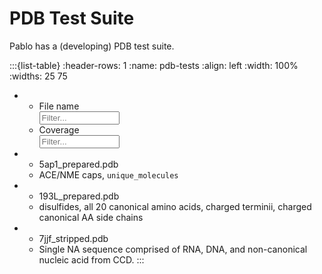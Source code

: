 # PDB Test Suite

Pablo has a (developing) PDB test suite.

:::{list-table}
:header-rows: 1
:name: pdb-tests
:align: left
:width: 100%
:widths: 25 75

*   - File name <input type="text" id="pdb-filter-0" onkeyup="filterTable(0)" placeholder="Filter..." style="display: block; width: 8rem">
    - Coverage <input type="text" id="pdb-filter-1" onkeyup="filterTable(1)" placeholder="Filter..." style="display: block; width: 8rem">
*   - 5ap1_prepared.pdb
    - ACE/NME caps, `unique_molecules`
*   - 193L_prepared.pdb
    - disulfides, all 20 canonical amino acids, charged terminii, charged canonical AA side chains
*   - 7jjf_stripped.pdb
    - Single NA sequence comprised of RNA, DNA, and non-canonical nucleic acid from CCD.
:::

<script>
  function filterTable(column) {
    var input, filter, table, tr, td, i, txtValue;
    input = document.getElementById(`pdb-filter-${column}`);
    filter = input.value.toUpperCase();
    table = document.getElementById("pdb-tests");
    tr = table.getElementsByTagName("tr");
    for (i = 0; i < tr.length; i++) {
      td = tr[i].getElementsByTagName("td")[column];
      if (td) {
        txtValue = td.textContent || td.innerText;
        console.log(column, txtValue)
        if (txtValue.toUpperCase().indexOf(filter) > -1) {
          tr[i].style.display = "";
        } else {
          tr[i].style.display = "none";
        }
      }
    }
  }
</script>
